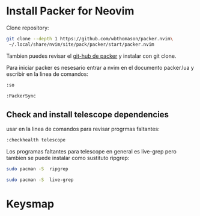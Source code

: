 #   Install Packer for Neovim


Clone repository:

```sh
git clone --depth 1 https://github.com/wbthomason/packer.nvim\
 ~/.local/share/nvim/site/pack/packer/start/packer.nvim
```
Tambien puedes revisar el [git-hub de packer](https://github.com/wbthomason/packer.nvim) y instalar con git clone.

Para iniciar packer es nesesario entrar a nvim en el documento packer.lua y escribir en la linea de comandos:

```sh
:so
```
```sh
:PackerSync 
```

##  Check and install telescope dependencies

usar en la linea de comandos para revisar progrmas faltantes: 

```sh
:checkhealth telescope  
```
Los programas faltantes para telescope en general es live-grep pero tambien se puede instalar como sustituto ripgrep:
```sh
sudo pacman -S  ripgrep
```
```sh
sudo pacman -S  live-grep
```

#   Keysmap






